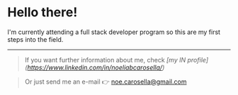 # Hello there! 

I'm currently attending a full stack developer program so this are my first steps into the field.

___________________________________________________________________________________________________________________

> If you want further information about me, check *[my IN profile] (https://www.linkedin.com/in/noeliabcarosella/)*

> Or just send me an e-mail 👉 <noe.carosella@gmail.com> 
